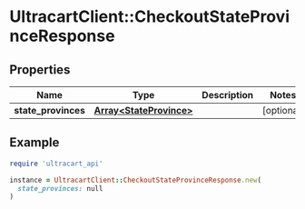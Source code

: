 # UltracartClient::CheckoutStateProvinceResponse

## Properties

| Name | Type | Description | Notes |
| ---- | ---- | ----------- | ----- |
| **state_provinces** | [**Array&lt;StateProvince&gt;**](StateProvince.md) |  | [optional] |

## Example

```ruby
require 'ultracart_api'

instance = UltracartClient::CheckoutStateProvinceResponse.new(
  state_provinces: null
)
```

